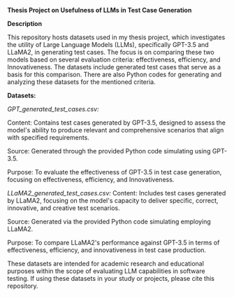 **Thesis Project on Usefulness of LLMs in Test Case Generation**

**Description**

This repository hosts datasets used in my thesis project, which investigates the utility of Large Language Models (LLMs), specifically GPT-3.5 and LLaMA2, in generating test cases. The focus is on comparing these two models based on several evaluation criteria: effectiveness, efficiency, and Innovativeness. The datasets include generated test cases that serve as a basis for this comparison. There are also Python codes for generating and analyzing these datasets for the mentioned criteria.

**Datasets:**

*GPT_generated_test_cases.csv:*

Content: Contains test cases generated by GPT-3.5, designed to assess the model's ability to produce relevant and comprehensive scenarios that align with specified requirements.

Source: Generated through the provided Python code simulating using GPT-3.5.

Purpose: To evaluate the effectiveness of GPT-3.5 in test case generation, focusing on effectiveness, efficiency, and Innovativeness.

*LLaMA2_generated_test_cases.csv:*
Content: Includes test cases generated by LLaMA2, focusing on the model's capacity to deliver specific, correct, innovative, and creative test scenarios.

Source: Generated via the provided Python code simulating employing LLaMA2.

Purpose: To compare LLaMA2's performance against GPT-3.5 in terms of effectiveness, efficiency, and innovativeness in test case production.

These datasets are intended for academic research and educational purposes within the scope of evaluating LLM capabilities in software testing. If using these datasets in your study or projects, please cite this repository.
